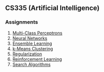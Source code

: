 ## CS335 (Artificial Intelligence)

### Assignments
	
<ol>
	<li><a href="https://www.cse.iitb.ac.in/~shivaram/teaching/cs337+335-s2019/resources/la-1/lab-assignment-1.html">Multi-Class Perceptrons</a></li>
	<li>
		<a href="https://www.cse.iitb.ac.in/~shivaram/teaching/cs337+335-s2019/resources/la-2/lab-assignment-2.html">Neural Networks</a>
	</li>
	<li>
		<a href="https://www.cse.iitb.ac.in/~shivaram/teaching/cs337+335-s2019/resources/la-3/lab-assignment-3.html">Ensemble Learning</a>
	</li>
	<li>
		<a href="https://www.cse.iitb.ac.in/~shivaram/teaching/cs337+335-s2019/resources/la-4/lab-assignment-4.html">k-Means Clustering</a>
	</li>
	<li>
		<a href="https://www.cse.iitb.ac.in/~shivaram/teaching/cs337+335-s2019/resources/la-5/lab-assignment-5.html">Regularization</a>
	</li>
	<li>
		<a href="https://www.cse.iitb.ac.in/~shivaram/teaching/cs337+335-s2019/resources/la-6/lab-assignment-6.html">Reinforcement Learning</a>
	</li>
	<li>
		<a href="https://www.cse.iitb.ac.in/~shivaram/teaching/cs337+335-s2019/resources/la-7/lab-assignment-7.html">Search Algorithms</a>
	</li>
</ol> 